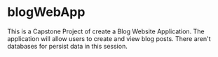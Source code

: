 # blogWebApp
This is a Capstone Project of create a Blog Website Application. The application will allow users to create and view blog posts. There aren't databases for persist data in this session.

